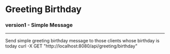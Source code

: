 # Greeting Birthday
### version1 - Simple Message
---
Send simple greeting birthday message to those clients 
whose birthday is today
curl -X GET "http://localhost:8080/api/greeting/birthday"